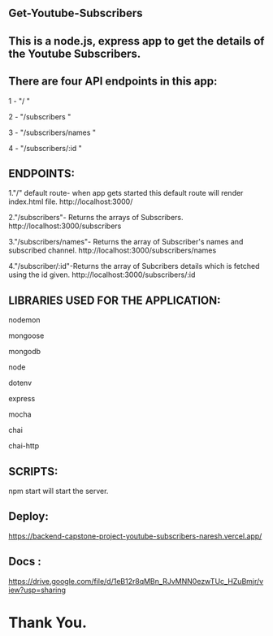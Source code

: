 
## Get-Youtube-Subscribers
## This is a node.js, express app to get the details of the Youtube Subscribers.

## There are four API endpoints in this app:
1 - "/ "

2 - "/subscribers "

3 - "/subscribers/names "

4 - "/subscribers/:id "

## ENDPOINTS:
1."/" default route- when app gets started this default route will render index.html file. http://localhost:3000/

2."/subscribers"- Returns the arrays of Subscribers. http://localhost:3000/subscribers

3."/subscribers/names"- Returns the array of Subscriber's names and subscribed channel. http://localhost:3000/subscribers/names

4."/subscriber/:id"-Returns the array of Subcribers details which is fetched using the id given. http://localhost:3000/subscribers/:id

## LIBRARIES USED FOR THE APPLICATION:
nodemon

mongoose

mongodb

node

dotenv

express

mocha

chai

chai-http

## SCRIPTS:
npm start will start the server.

## Deploy:
https://backend-capstone-project-youtube-subscribers-naresh.vercel.app/

## Docs :
https://drive.google.com/file/d/1eB12r8qMBn_RJvMNN0ezwTUc_HZuBmjr/view?usp=sharing

# Thank You.
